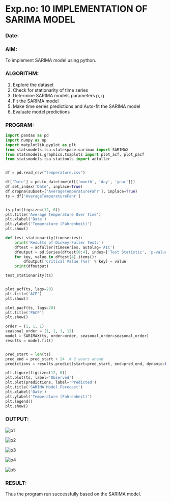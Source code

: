 # Exp.no: 10   IMPLEMENTATION OF SARIMA MODEL
### Date: 

### AIM:
To implement SARIMA model using python.
### ALGORITHM:
1. Explore the dataset
2. Check for stationarity of time series
3. Determine SARIMA models parameters p, q
4. Fit the SARIMA model
5. Make time series predictions and Auto-fit the SARIMA model
6. Evaluate model predictions
### PROGRAM:
```py
import pandas as pd
import numpy as np
import matplotlib.pyplot as plt
from statsmodels.tsa.statespace.sarimax import SARIMAX
from statsmodels.graphics.tsaplots import plot_acf, plot_pacf
from statsmodels.tsa.stattools import adfuller
```
```py

df = pd.read_csv("temperature.csv")

df['Date'] = pd.to_datetime(df[['month', 'day', 'year']])
df.set_index('Date', inplace=True)
df.dropna(subset=['AverageTemperatureFahr'], inplace=True)
ts = df['AverageTemperatureFahr']
```
```py

ts.plot(figsize=(12, 6))
plt.title('Average Temperature Over Time')
plt.xlabel('Date')
plt.ylabel('Temperature (Fahrenheit)')
plt.show()
```
```py
def test_stationarity(timeseries):
    print('Results of Dickey-Fuller Test:')
    dftest = adfuller(timeseries, autolag='AIC')
    dfoutput = pd.Series(dftest[0:4], index=['Test Statistic', 'p-value', '#Lags Used', 'Number of Observations Used'])
    for key, value in dftest[4].items():
        dfoutput['Critical Value (%s)' % key] = value
    print(dfoutput)

test_stationarity(ts)
```
```py

plot_acf(ts, lags=20)
plt.title('ACF')
plt.show()

plot_pacf(ts, lags=20)
plt.title('PACF')
plt.show()

order = (1, 1, 1)
seasonal_order = (1, 1, 1, 12) 
model = SARIMAX(ts, order=order, seasonal_order=seasonal_order)
results = model.fit()
```
```py

pred_start = len(ts)
pred_end = pred_start + 24  # 2 years ahead
predictions = results.predict(start=pred_start, end=pred_end, dynamic=False)

plt.figure(figsize=(12, 6))
plt.plot(ts, label='Observed')
plt.plot(predictions, label='Predicted')
plt.title('SARIMA Model Forecast')
plt.xlabel('Date')
plt.ylabel('Temperature (Fahrenheit)')
plt.legend()
plt.show()

```
### OUTPUT:

![o1](https://github.com/LokeshRajamani/TSA_EXP10/assets/120544804/abd34665-6ef1-41f1-8c8c-5cf7c79a8483)

![o2](https://github.com/LokeshRajamani/TSA_EXP10/assets/120544804/6398565f-8413-4ce3-8e1d-a3db49cef428)

![o3](https://github.com/LokeshRajamani/TSA_EXP10/assets/120544804/72ba2c8f-5d7a-4eb4-8d8c-3eed517be4e5)


![o4](https://github.com/LokeshRajamani/TSA_EXP10/assets/120544804/bd31d069-d15a-44f4-92de-25b5ecda346c)

![o5](https://github.com/LokeshRajamani/TSA_EXP10/assets/120544804/ce58204a-2e44-4f0e-ba2e-ec4957b398d6)


### RESULT:
Thus the program run successfully based on the SARIMA model.

